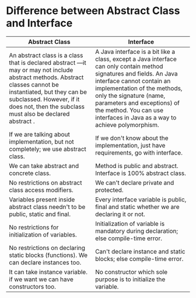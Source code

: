 # Difference between Abstract Class and Interface

| Abstract Class                                                                                                                                                                                                                                           | Interface                                                                                                                                                                                                                                                                                                                |
|----------------------------------------------------------------------------------------------------------------------------------------------------------------------------------------------------------------------------------------------------------|--------------------------------------------------------------------------------------------------------------------------------------------------------------------------------------------------------------------------------------------------------------------------------------------------------------------------|
| An abstract class is a class that is declared abstract —it may or may not include abstract methods. Abstract classes cannot be instantiated, but they can be subclassed. However, if it does not, then the subclass must also be declared abstract . | A Java interface is a bit like a class, except a Java interface can only contain method signatures and fields. An Java interface  cannot contain an implementation of the methods, only the signature  (name, parameters and exceptions) of the method. You can use interfaces in Java as a way to achieve polymorphism. |
| If we are talking about implementation, but not completely; we use abstract class.                                                                                                                                                                       | If we don't know about the implementation, just have requirements, go with interface.                                                                                                                                                                                                                                    |
| We can take abstract and concrete class.                                                                                                                                                                                                                 | Method is public and abstract. Interface is 100% abstract class.                                                                                                                                                                                                                                                         |
| No restrictions on abstract class access modifiers.                                                                                                                                                                                                      | We can't declare private and protected.                                                                                                                                                                                                                                                                                  |
| Variables present inside abstract class needn't to be public, static and final.                                                                                                                                                                          | Every interface variable is public, final and static whether we are declaring it or not.                                                                                                                                                                                                                                 |
| No restrictions for initialization of variables.                                                                                                                                                                                                         | Initialization of variable is mandatory during declaration; else compile-time error.                                                                                                                                                                                                                                     |
| No restrictions on declaring static blocks (functions). We can declare instances too.                                                                                                                                                                    | Can't declare instance and static blocks; else compile-time error.                                                                                                                                                                                                                                                       |
| It can take instance variable. if we want we can have constructors too.                                                                                                                                                                                  | No constructor which sole purpose is to initialize the variable.                                                                                                                                                                                                                                                         |